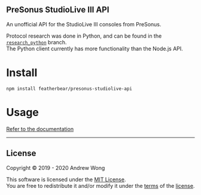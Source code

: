 PreSonus StudioLive III API
---

An unofficial API for the StudioLive III consoles from PreSonus.  

Protocol research was done in Python, and can be found in the [`research_python`](https://github.com/featherbear/presonus-studiolive-api/tree/research_python) branch.  
The Python client currently has more functionality than the Node.js API.

# Install

`npm install featherbear/presonus-studiolive-api`

# Usage

[Refer to the documentation](https://featherbear.cc/presonus-studiolive-api)

---

## License

Copyright © 2019 - 2020 Andrew Wong  

This software is licensed under the [MIT License](https://opensource.org/licenses/MIT).  
You are free to redistribute it and/or modify it under the [terms](https://opensource.org/licenses/MIT) of the [license](https://opensource.org/licenses/MIT).
